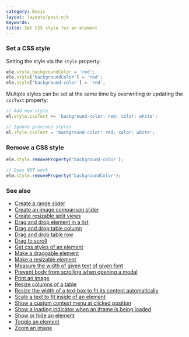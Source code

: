 ```yaml
---
category: Basic
layout: layouts/post.njk
keywords:
title: Set CSS style for an element
---
```


### Set a CSS style

Setting the style via the `style` property:

```js
ele.style.backgroundColor = 'red';
ele.style['backgroundColor'] = 'red';
ele.style['background-color'] = 'red';
```

Multiple styles can be set at the same time by overwriting or updating the `cssText` property:

```js
// Add new style
el.style.cssText += 'background-color: red; color: white';

// Ignore previous styles
el.style.cssText = 'background-color: red; color: white';
```

### Remove a CSS style

```js
ele.style.removeProperty('background-color');

// Does NOT work
ele.style.removeProperty('backgroundColor');
```

### See also

-   [Create a range slider](/create-a-range-slider)
-   [Create an image comparison slider](/create-an-image-comparison-slider)
-   [Create resizable split views](/create-resizable-split-views)
-   [Drag and drop element in a list](/drag-and-drop-element-in-a-list)
-   [Drag and drop table column](/drag-and-drop-table-column)
-   [Drag and drop table row](/drag-and-drop-table-row)
-   [Drag to scroll](/drag-to-scroll)
-   [Get css styles of an element](/get-css-styles-of-an-element)
-   [Make a draggable element](/make-a-draggable-element)
-   [Make a resizable element](/make-a-resizable-element)
-   [Measure the width of given text of given font](/measure-the-width-of-given-text-of-given-font)
-   [Prevent body from scrolling when opening a modal](/prevent-body-from-scrolling-when-opening-a-modal)
-   [Print an image](/print-an-image)
-   [Resize columns of a table](/resize-columns-of-a-table)
-   [Resize the width of a text box to fit its content automatically](/resize-the-width-of-a-text-box-to-fit-its-content-automatically)
-   [Scale a text to fit inside of an element](/scale-a-text-to-fit-inside-of-an-element)
-   [Show a custom context menu at clicked position](/show-a-custom-context-menu-at-clicked-position)
-   [Show a loading indicator when an iframe is being loaded](/show-a-loading-indicator-when-an-iframe-is-being-loaded)
-   [Show or hide an element](/show-or-hide-an-element)
-   [Toggle an element](/toggle-an-element)
-   [Zoom an image](/zoom-an-image)
